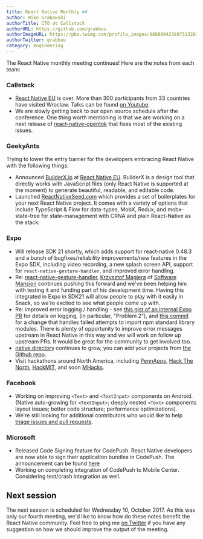 ```yaml
---
title: React Native Monthly #4
author: Mike Grabowski
authorTitle: CTO at Callstack
authorURL: https://github.com/grabbou
authorImageURL: https://pbs.twimg.com/profile_images/988860423897313281/L9ErG_lr_400x400.jpg
authorTwitter: grabbou
category: engineering
---
```


The React Native monthly meeting continues! Here are the notes from each team:

### Callstack

- [React Native EU](https://react-native.eu) is over. More than 300 participants from 33 countries have visited Wroclaw. Talks can be found [on Youtube](https://www.youtube.com/channel/UCUNE_g1mQPuyW975WjgjYxA/videos).
- We are slowly getting back to our open source schedule after the conference. One thing worth mentioning is that we are working on a next release of [react-native-opentok](https://github.com/callstack/react-native-opentok) that fixes most of the existing issues.

### GeekyAnts

Trying to lower the entry barrier for the developers embracing React Native with the following things:

- Announced [BuilderX.io](https://builderx.io/) at [React Native EU](https://react-native.eu). BuilderX is a design tool that directly works with JavaScript files (only React Native is supported at the moment) to generate beautiful, readable, and editable code.
- Launched [ReactNativeSeed.com](http://reactnativeseed.com/) which provides a set of boilerplates for your next React Native project. It comes with a variety of options that include TypeScript & Flow for data-types, MobX, Redux, and mobx-state-tree for state-management with CRNA and plain React-Native as the stack.

### Expo

- Will release SDK 21 shortly, which adds support for react-native 0.48.3 and a bunch of bugfixes/reliability improvements/new features in the Expo SDK, including video recording, a new splash screen API, support for `react-native-gesture-handler`, and improved error handling.
- Re: [react-native-gesture-handler](https://github.com/kmagiera/react-native-gesture-handler), [Krzysztof Magiera](https://github.com/kmagiera) of [Software Mansion](http://swmansion.com/) continues pushing this forward and we've been helping him with testing it and funding part of his development time. Having this integrated in Expo in SDK21 will allow people to play with it easily in Snack, so we're excited to see what people come up with.
- Re: improved error logging / handling - see [this gist of an internal Expo PR](https://gist.github.com/brentvatne/00407710a854627aa021fdf90490b958) for details on logging, (in particular, "Problem 2"), and [this commit](https://github.com/expo/xdl/commit/1d62eca293dfb867fc0afc920c3dad94b7209987) for a change that handles failed attempts to import npm standard library modules. There is plenty of opportunity to improve error messages upstream in React Native in this way and we will work on follow up upstream PRs. It would be great for the community to get involved too.
- [native.directory](http://native.directory/) continues to grow, you can add your projects from [the Github repo](https://github.com/react-community/native-directory).
- Visit hackathons around North America, including [PennApps](http://pennapps.com/), [Hack The North](http://hackthenorth.com/), [HackMIT](https://hackmit.org/), and soon [MHacks](https://mhacks.org/).

### Facebook

- Working on improving `<Text>` and `<TextInput>` components on Android. (Native auto-growing for `<TextInput>`; deeply nested `<Text>` components layout issues; better code structure; performance optimizations).
- We're still looking for additional contributors who would like to help [triage issues and pull requests](https://reactnative.dev/maintainers.html#facebook-github-bot).

### Microsoft

- Released Code Signing feature for CodePush. React Native developers are now able to sign their application bundles in CodePush. The announcement can be found [here](http://microsoft.github.io/code-push/articles/CodeSigningAnnouncement.html)
- Working on completing integration of CodePush to Mobile Center. Considering test/crash integration as well.

## Next session

The next session is scheduled for Wednesday 10, October 2017. As this was only our fourth meeting, we'd like to know how do these notes benefit the React Native community. Feel free to ping me [on Twitter](https://twitter.com/grabbou) if you have any suggestion on how we should improve the output of the meeting.
